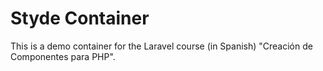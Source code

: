 # Styde Container
This is a demo container for the Laravel course (in Spanish) "Creación de Componentes para PHP".
